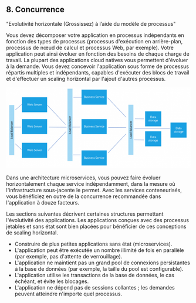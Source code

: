 ## 8. Concurrence

"Evolutivité horizontale (Grossissez) à l’aide du modèle de processus"

Vous devez décomposer votre application en processus indépendants en fonction des types de processus (processus d'exécution en arrière-plan, processus de nœud de calcul et processus Web, par exemple). Votre application peut ainsi évoluer en fonction des besoins de chaque charge de travail. La plupart des applications cloud natives vous permettent d'évoluer à la demande. Vous devez concevoir l'application sous forme de processus répartis multiples et indépendants, capables d'exécuter des blocs de travail et d'effectuer un scaling horizontal par l'ajout d'autres processus.

![](../images/concurrence.png)

Dans une architecture microservices, vous pouvez faire évoluer horizontalement chaque service indépendamment, dans la mesure où l'infrastructure sous-jacente le permet. Avec les services conteneurisés, vous bénéficiez en outre de la concurrence recommandée dans l'application à douze facteurs.

Les sections suivantes décrivent certaines structures permettant l'évolutivité des applications. Les applications conçues avec des processus jetables et sans état sont bien placées pour bénéficier de ces conceptions de scaling horizontal.

- Construire de plus petites applications sans état (microservices).
- L'application peut être exécutée un nombre illimité de fois en parallèle (par exemple, pas d'attente de verrouillage).
- L'application ne maintient pas un grand pool de connexions persistantes à la base de données (par exemple, la taille du pool est configurable).
- L'application utilise les transactions de la base de données, le cas échéant, et évite les blocages.
- L'application ne dépend pas de sessions collantes ; les demandes peuvent atteindre n'importe quel processus.